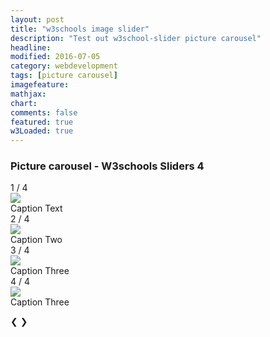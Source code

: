 ```yaml
---
layout: post
title: "w3schools image slider"
description: "Test out w3school-slider picture carousel"
headline: 
modified: 2016-07-05
category: webdevelopment
tags: [picture carousel]
imagefeature: 
mathjax: 
chart: 
comments: false
featured: true
w3Loaded: true
---
```

<style>
body{
/*background-image: url('{{ site.url }}/images/orient1.png'); 
background-repeat:repeat;  
*/

}
</style>
  
### Picture  carousel -  W3schools Sliders   4
<div class="slideshow-container">
  <div class="mySlides">
    <div class="numbertext">1 / 4</div>
    <img src="{{ site.url }}/images/fc1.jpg" >
    <div class="text">Caption Text</div>
  </div>

  <div class="mySlides">
    <div class="numbertext">2 / 4</div>
    <img src="{{ site.url }}/images/kitchen_adventurer_lemon.jpg" >
    <div class="text">Caption Two</div>
  </div>

  <div class="mySlides">
    <div class="numbertext">3 / 4</div>
    <img src="{{ site.url }}/images/kitchen_adventurer_donut.jpg" >
    <div class="text">Caption Three</div>
  </div>

   <div class="mySlides">
    <div class="numbertext">4 / 4</div>
    <img src="{{ site.url }}/images/tree1.jpg" >
    <div class="text">Caption Three</div>
  </div>
  
  <a class="prev" >&#10094;</a>
  <a class="next" >&#10095;</a>
</div>
<br>

<div style="text-align:center">
  <span class="dot" ></span> 
  <span class="dot" ></span> 
  <span class="dot" ></span> 
  <span class="dot" ></span>   
</div>


